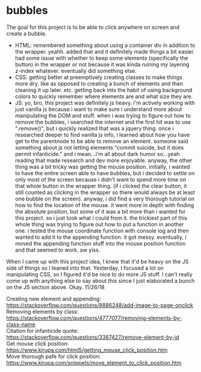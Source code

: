 # bubbles
The goal for this project is to be able to click anywhere on screen and create a bubble. 

- HTML: remembered something about using a container div in addition to the wrapper. yeahh. added that and it definitely made things a bit easier. had some issue with whether to keep some elements (specifically the button) in the wrapper or not because it was kinda ruining my layering z-index whatever. eventually did something else.
- CSS: getting better at preemptively creating classes to make things more dry. like as opposed to creating a bunch of elements and then cleaning it up later. etc. getting back into the habit of using background colors to quickly remember where elements are and what size they are.
- JS: yo, bro, this project was definitely js heavy. i'm actively working with just vanilla js because i want to make sure i understand more about manipulating the DOM and stuff. when i was trying to figure out how to remove the bubbles, i searched the internet and the first hit was to use ".remove()", but i quickly realized that was a jquery thing. once i researched deeper to find vanilla js info, i learned about how you have get to the parentnode to be able to remove an element. someone said something about js not letting elements "commit suicide, but it does permit infanticide." and i mean...i'm all about dark humor so...yeah reading that made research and dev more enjoyable. anyway, the other thing was a bit tricky was getting the mouse position. initially, i wanted to have the entire screen able to have bubbles, but i decided to settle on only most of the screen because i didn't want to spend more time on that whole button in the wrapper thing. (if i clicked the clear button, it still counted as clicking in the wrapper so there would always be at least one bubble on the screen). anyway, i did find a very thorough tutorial on how to find the location of the mouse. it went more in depth with finding the absolute position, but some of it was a bit more than i wanted for this project. so i just took what i could from it. the trickiest part of this whole thing was trying to figure out how to put a function in another one. i tested the mouse coordinate function with console log and then wanted to add it to the appending function. it got messy. eventually, i moved the appending function stuff into the mouse position function and that seemed to work. aw yiss.

When I came up with this project idea, I knew that it'd be heavy on the JS side of things so I leaned into that. Yesterday, I focused a lot on manipulating CSS, so I figured it'd be nice to do more JS stuff. I can't really come up with anything else to say about this since I just elaborated a bunch on the JS section above. Okay. 11/26/18

Creating new element and appending: https://stackoverflow.com/questions/8886248/add-image-to-page-onclick  
Removing elements by class: https://stackoverflow.com/questions/4777077/removing-elements-by-class-name  
Citation for infanticide quote: https://stackoverflow.com/questions/3387427/remove-element-by-id  
Get mouse click position: https://www.kirupa.com/html5/getting_mouse_click_position.htm  
Move thorough pafe for click position: https://www.kirupa.com/snippets/move_element_to_click_position.htm
